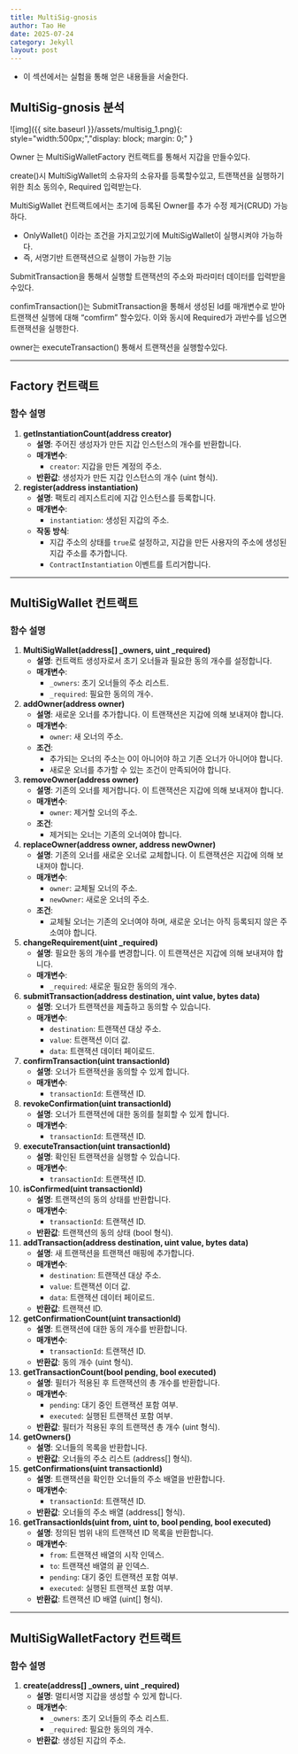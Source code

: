 ```yaml
---
title: MultiSig-gnosis
author: Tao He
date: 2025-07-24
category: Jekyll
layout: post
---
```


- 이 섹션에서는 실험을 통해 얻은 내용들을 서술한다.

MultiSig-gnosis 분석
-------------

![img]({{ site.baseurl }}/assets/multisig_1.png){: style="width:500px;","display: block; margin: 0;" }

Owner 는 MultiSigWalletFactory 컨트랙트를 통해서 지갑을 만들수있다. 

create()시 MultiSigWallet의 소유자의 소유자를 등록할수있고, 트랜잭션을 실행하기위한 최소 동의수, Required 입력받는다. 

MultiSigWallet 컨트랙트에서는 초기에 등록된 Owner를 추가 수정 제거(CRUD) 가능하다. 

- OnlyWallet() 이라는 조건을 가지고있기에 MultiSigWallet이 실행시켜야 가능하다.
- 즉, 서명기반 트랜잭션으로 실행이 가능한 기능

SubmitTransaction을 통해서 실행할 트랜잭션의 주소와 파라미터 데이터를 입력받을수있다. 

confimTransaction()는 SubmitTransaction을 통해서 생성된 Id를 매개변수로 받아 트랜잭션 실행에 대해 “comfirm” 할수있다. 이와 동시에 Required가 과반수를 넘으면 트랜잭션을 실행한다. 

owner는 executeTransaction() 통해서 트랜잭션을 실행할수있다.

-------------

## Factory 컨트랙트

### 함수 설명

1. **getInstantiationCount(address creator)**
    - **설명**: 주어진 생성자가 만든 지갑 인스턴스의 개수를 반환합니다.
    - **매개변수**:
        - `creator`: 지갑을 만든 계정의 주소.
    - **반환값**: 생성자가 만든 지갑 인스턴스의 개수 (uint 형식).
2. **register(address instantiation)**
    - **설명**: 팩토리 레지스트리에 지갑 인스턴스를 등록합니다.
    - **매개변수**:
        - `instantiation`: 생성된 지갑의 주소.
    - **작동 방식**:
        - 지갑 주소의 상태를 `true`로 설정하고, 지갑을 만든 사용자의 주소에 생성된 지갑 주소를 추가합니다.
        - `ContractInstantiation` 이벤트를 트리거합니다.


-------------

## MultiSigWallet 컨트랙트

### 함수 설명

1. **MultiSigWallet(address[] _owners, uint _required)**
    - **설명**: 컨트랙트 생성자로서 초기 오너들과 필요한 동의 개수를 설정합니다.
    - **매개변수**:
        - `_owners`: 초기 오너들의 주소 리스트.
        - `_required`: 필요한 동의의 개수.
2. **addOwner(address owner)**
    - **설명**: 새로운 오너를 추가합니다. 이 트랜잭션은 지갑에 의해 보내져야 합니다.
    - **매개변수**:
        - `owner`: 새 오너의 주소.
    - **조건**:
        - 추가되는 오너의 주소는 0이 아니어야 하고 기존 오너가 아니어야 합니다.
        - 새로운 오너를 추가할 수 있는 조건이 만족되어야 합니다.
3. **removeOwner(address owner)**
    - **설명**: 기존의 오너를 제거합니다. 이 트랜잭션은 지갑에 의해 보내져야 합니다.
    - **매개변수**:
        - `owner`: 제거할 오너의 주소.
    - **조건**:
        - 제거되는 오너는 기존의 오너여야 합니다.
4. **replaceOwner(address owner, address newOwner)**
    - **설명**: 기존의 오너를 새로운 오너로 교체합니다. 이 트랜잭션은 지갑에 의해 보내져야 합니다.
    - **매개변수**:
        - `owner`: 교체될 오너의 주소.
        - `newOwner`: 새로운 오너의 주소.
    - **조건**:
        - 교체될 오너는 기존의 오너여야 하며, 새로운 오너는 아직 등록되지 않은 주소여야 합니다.
5. **changeRequirement(uint _required)**
    - **설명**: 필요한 동의 개수를 변경합니다. 이 트랜잭션은 지갑에 의해 보내져야 합니다.
    - **매개변수**:
        - `_required`: 새로운 필요한 동의의 개수.
6. **submitTransaction(address destination, uint value, bytes data)**
    - **설명**: 오너가 트랜잭션을 제출하고 동의할 수 있습니다.
    - **매개변수**:
        - `destination`: 트랜잭션 대상 주소.
        - `value`: 트랜잭션 이더 값.
        - `data`: 트랜잭션 데이터 페이로드.
7. **confirmTransaction(uint transactionId)**
    - **설명**: 오너가 트랜잭션을 동의할 수 있게 합니다.
    - **매개변수**:
        - `transactionId`: 트랜잭션 ID.
8. **revokeConfirmation(uint transactionId)**
    - **설명**: 오너가 트랜잭션에 대한 동의를 철회할 수 있게 합니다.
    - **매개변수**:
        - `transactionId`: 트랜잭션 ID.
9. **executeTransaction(uint transactionId)**
    - **설명**: 확인된 트랜잭션을 실행할 수 있습니다.
    - **매개변수**:
        - `transactionId`: 트랜잭션 ID.
10. **isConfirmed(uint transactionId)**
    - **설명**: 트랜잭션의 동의 상태를 반환합니다.
    - **매개변수**:
        - `transactionId`: 트랜잭션 ID.
    - **반환값**: 트랜잭션의 동의 상태 (bool 형식).
11. **addTransaction(address destination, uint value, bytes data)**
    - **설명**: 새 트랜잭션을 트랜잭션 매핑에 추가합니다.
    - **매개변수**:
        - `destination`: 트랜잭션 대상 주소.
        - `value`: 트랜잭션 이더 값.
        - `data`: 트랜잭션 데이터 페이로드.
    - **반환값**: 트랜잭션 ID.
12. **getConfirmationCount(uint transactionId)**
    - **설명**: 트랜잭션에 대한 동의 개수를 반환합니다.
    - **매개변수**:
        - `transactionId`: 트랜잭션 ID.
    - **반환값**: 동의 개수 (uint 형식).
13. **getTransactionCount(bool pending, bool executed)**
    - **설명**: 필터가 적용된 후 트랜잭션의 총 개수를 반환합니다.
    - **매개변수**:
        - `pending`: 대기 중인 트랜잭션 포함 여부.
        - `executed`: 실행된 트랜잭션 포함 여부.
    - **반환값**: 필터가 적용된 후의 트랜잭션 총 개수 (uint 형식).
14. **getOwners()**
    - **설명**: 오너들의 목록을 반환합니다.
    - **반환값**: 오너들의 주소 리스트 (address[] 형식).
15. **getConfirmations(uint transactionId)**
    - **설명**: 트랜잭션을 확인한 오너들의 주소 배열을 반환합니다.
    - **매개변수**:
        - `transactionId`: 트랜잭션 ID.
    - **반환값**: 오너들의 주소 배열 (address[] 형식).
16. **getTransactionIds(uint from, uint to, bool pending, bool executed)**
    - **설명**: 정의된 범위 내의 트랜잭션 ID 목록을 반환합니다.
    - **매개변수**:
        - `from`: 트랜잭션 배열의 시작 인덱스.
        - `to`: 트랜잭션 배열의 끝 인덱스.
        - `pending`: 대기 중인 트랜잭션 포함 여부.
        - `executed`: 실행된 트랜잭션 포함 여부.
    - **반환값**: 트랜잭션 ID 배열 (uint[] 형식).

-------------

## MultiSigWalletFactory 컨트랙트

### 함수 설명

1. **create(address[] _owners, uint _required)**
    - **설명**: 멀티서명 지갑을 생성할 수 있게 합니다.
    - **매개변수**:
        - `_owners`: 초기 오너들의 주소 리스트.
        - `_required`: 필요한 동의의 개수.
    - **반환값**: 생성된 지갑의 주소.
